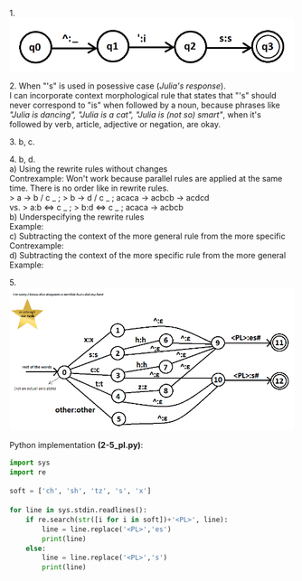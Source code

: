 <p>1.<br>
<img src='s_to_is.png'></p>
<p>2. When "'s" is used in posessive case (<i>Julia's response</i>).<br>
I can incorporate context morphological rule that states that "'s" should never
correspond to "is" when followed by a noun, because phrases like <i>"Julia is dancing",
"Julia is a cat", "Julia is (not so) smart"</i>, when it's followed by verb, article, adjective or negation,
are okay.</p>
<p>3. b, c.</p>
<p>4. b, d.<br>
a) Using the rewrite rules without changes<br>
Contrexample: Won't work because parallel rules are applied at the same time. There is no order like in rewrite rules.<br>
> a → b / c _ ;
> b → d / c _ ;
acaca → acbcb → acdcd<br>
vs.
> a:b <=> c _ ;
> b:d <=> c _ ;
acaca → acbcb<br>
b) Underspecifying the rewrite rules<br>
Example:<br>
c) Subtracting the context of the more general rule from the more specific<br>
Contrexample:<br>
d) Subtracting the context of the more specific rule from the more general<br>
Example:</p>
<p>5.<br>
<img src='pluralization.png'></p>
Python implementation <b>(2-5_pl.py)</b>:

```python 
import sys
import re

soft = ['ch', 'sh', 'tz', 's', 'x']

for line in sys.stdin.readlines():
	if re.search(str([i for i in soft])+'<PL>', line):
		line = line.replace('<PL>','es')
		print(line)
	else:
		line = line.replace('<PL>','s')
		print(line)
```